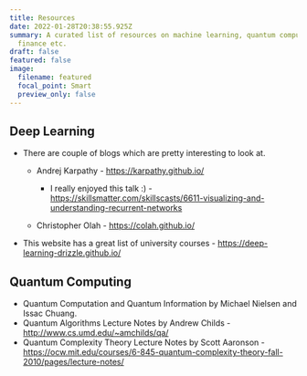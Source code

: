 ```yaml
---
title: Resources
date: 2022-01-28T20:38:55.925Z
summary: A curated list of resources on machine learning, quantum computing,
  finance etc.
draft: false
featured: false
image:
  filename: featured
  focal_point: Smart
  preview_only: false
---
```

## Deep Learning

* There are couple of blogs which are pretty interesting to look at. 

  * Andrej Karpathy - <https://karpathy.github.io/> 

    * I really enjoyed this talk :) - <https://skillsmatter.com/skillscasts/6611-visualizing-and-understanding-recurrent-networks>
  * Christopher Olah - <https://colah.github.io/>  
* This website has a great list of university courses - <https://deep-learning-drizzle.github.io/> 

## Quantum Computing 

* Quantum Computation and Quantum Information by Michael Nielsen and Issac Chuang. 
* Quantum Algorithms Lecture Notes by Andrew Childs - <http://www.cs.umd.edu/~amchilds/qa/> 
* Quantum Complexity Theory Lecture Notes by Scott Aaronson - <https://ocw.mit.edu/courses/6-845-quantum-complexity-theory-fall-2010/pages/lecture-notes/>